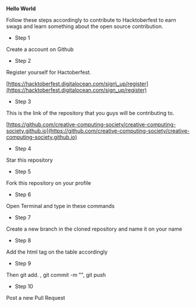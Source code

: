**Hello World**

Follow these steps accordingly to contribute to Hacktoberfest to earn swags and learn something about the open source contribution.

- Step 1

 Create a account on Github

- Step 2

 Register yourself for Hactoberfest.

 [https://hacktoberfest.digitalocean.com/sign\_up/register](https://hacktoberfest.digitalocean.com/sign_up/register)

- Step 3

 This is the link of the repository that you guys will be contributing to.

 [https://github.com/creative-computing-society/creative-computing-society.github.io](https://github.com/creative-computing-society/creative-computing-society.github.io)

- Step 4

 Star this repository

- Step 5

 Fork this repository on your profile

- Step 6

 Open Terminal and type in these commands



- Step 7

 Create a new branch in the cloned repository and name it on your name

- Step 8

 Add the html tag on the table accordingly

- Step 9

 Then git add. , git commit -m &quot;&quot;, git push

- Step 10

 Post a new Pull Request
